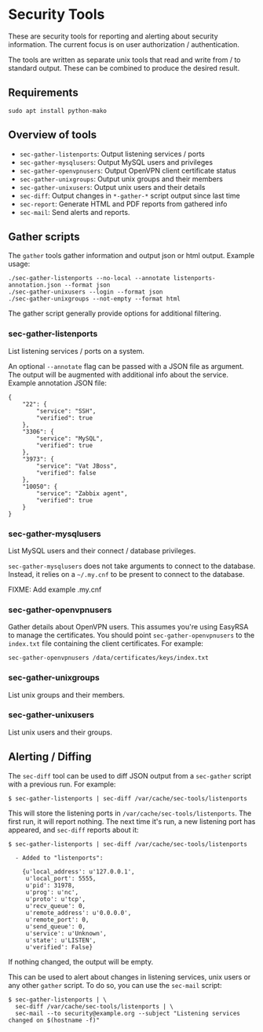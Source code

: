 Security Tools
==============

These are security tools for reporting and alerting about security
information. The current focus is on user authorization / authentication.

The tools are written as separate unix tools that read and write from / to
standard output. These can be combined to produce the desired result.

## Requirements

    sudo apt install python-mako

## Overview of tools

* `sec-gather-listenports`: Output listening services / ports
* `sec-gather-mysqlusers`: Output MySQL users and privileges
* `sec-gather-openvpnusers`: Output OpenVPN client certificate status
* `sec-gather-unixgroups`: Output unix groups and their members
* `sec-gather-unixusers`: Output unix users and their details
* `sec-diff`: Output changes in `*-gather-*` script output since last time
* `sec-report`: Generate HTML and PDF reports from gathered info
* `sec-mail`: Send alerts and reports.


## Gather scripts

The `gather` tools gather information and output json or html output. Example usage:

    ./sec-gather-listenports --no-local --annotate listenports-annotation.json --format json
    ./sec-gather-unixusers --login --format json
    ./sec-gather-unixgroups --not-empty --format html

The gather script generally provide options for additional filtering. 

### sec-gather-listenports

List listening services / ports on a system.

An optional `--annotate` flag can be passed with a JSON file as argument. The
output will be augmented with additional info about the service. Example
annotation JSON file:

    {
        "22": {
            "service": "SSH",
            "verified": true
        },
        "3306": {
            "service": "MySQL",
            "verified": true
        },
        "3973": {
            "service": "Vat JBoss",
            "verified": false
        },
        "10050": {
            "service": "Zabbix agent",
            "verified": true
        }
    }

### sec-gather-mysqlusers

List MySQL users and their connect / database privileges.

`sec-gather-mysqlusers` does not take arguments to connect to the database.
Instead, it relies on a `~/.my.cnf` to be present to connect to the database.

FIXME: Add example .my.cnf

### sec-gather-openvpnusers

Gather details about OpenVPN users. This assumes you're using EasyRSA to
manage the certificates. You should point `sec-gather-openvpnusers` to the
`index.txt` file containing the client certificates. For example:

    sec-gather-openvpnusers /data/certificates/keys/index.txt

### sec-gather-unixgroups

List unix groups and their members.

### sec-gather-unixusers

List unix users and their groups.

## Alerting / Diffing

The `sec-diff` tool can be used to diff JSON output from a `sec-gather` script
with a previous run. For example:

	$ sec-gather-listenports | sec-diff /var/cache/sec-tools/listenports

This will store the listening ports in `/var/cache/sec-tools/listenports`. The
first run, it will report nothing. The next time it's run, a new listening
port has appeared, and `sec-diff` reports about it:

	$ sec-gather-listenports | sec-diff /var/cache/sec-tools/listenports

      - Added to "listenports":

        {u'local_address': u'127.0.0.1',
         u'local_port': 5555,
         u'pid': 31978,
         u'prog': u'nc',
         u'proto': u'tcp',
         u'recv_queue': 0,
         u'remote_address': u'0.0.0.0',
         u'remote_port': 0,
         u'send_queue': 0,
         u'service': u'Unknown',
         u'state': u'LISTEN',
         u'verified': False}

If nothing changed, the output will be empty.

This can be used to alert about changes in listening services, unix users or
any other `gather` script. To do so, you can use the `sec-mail` script:

	$ sec-gather-listenports | \
      sec-diff /var/cache/sec-tools/listenports | \
      sec-mail --to security@example.org --subject "Listening services changed on $(hostname -f)"

